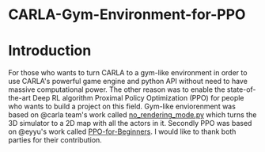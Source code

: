 # CARLA-Gym-Environment-for-PPO
# Introduction
For those who wants to turn CARLA to a gym-like environment in order to use CARLA's powerful game engine and python API without need to have massive computational power. The other reason was to enable the state-of-the-art Deep RL algorithm Proximal Policy Optimization (PPO) for people who wants to build a project on this field. Gym-like enviorenment was based on @carla team's work called [no_rendering_mode.py](https://github.com/carla-simulator/carla/blob/master/PythonAPI/examples/no_rendering_mode.py) which turns the 3D simulator to a 2D map with all the actors in it. 
Secondly PPO was based on @eyyu's work called [PPO-for-Beginners](https://github.com/ericyangyu/PPO-for-Beginners). I would like to thank both parties for their contribution.
 
